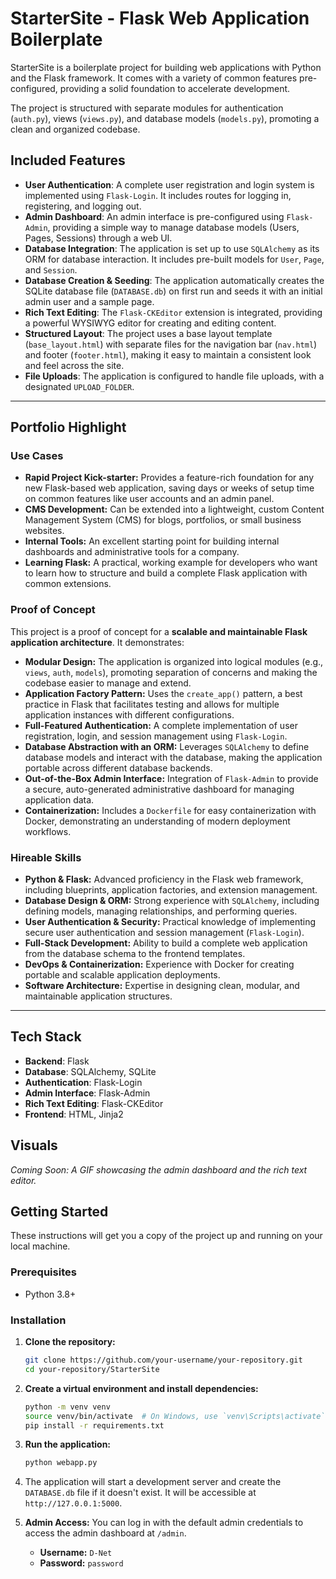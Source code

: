 # StarterSite - Flask Web Application Boilerplate

StarterSite is a boilerplate project for building web applications with Python and the Flask framework. It comes with a variety of common features pre-configured, providing a solid foundation to accelerate development.

The project is structured with separate modules for authentication (`auth.py`), views (`views.py`), and database models (`models.py`), promoting a clean and organized codebase.

## Included Features

-   **User Authentication**: A complete user registration and login system is implemented using `Flask-Login`. It includes routes for logging in, registering, and logging out.
-   **Admin Dashboard**: An admin interface is pre-configured using `Flask-Admin`, providing a simple way to manage database models (Users, Pages, Sessions) through a web UI.
-   **Database Integration**: The application is set up to use `SQLAlchemy` as its ORM for database interaction. It includes pre-built models for `User`, `Page`, and `Session`.
-   **Database Creation & Seeding**: The application automatically creates the SQLite database file (`DATABASE.db`) on first run and seeds it with an initial admin user and a sample page.
-   **Rich Text Editing**: The `Flask-CKEditor` extension is integrated, providing a powerful WYSIWYG editor for creating and editing content.
-   **Structured Layout**: The project uses a base layout template (`base_layout.html`) with separate files for the navigation bar (`nav.html`) and footer (`footer.html`), making it easy to maintain a consistent look and feel across the site.
-   **File Uploads**: The application is configured to handle file uploads, with a designated `UPLOAD_FOLDER`.

---
## Portfolio Highlight

### Use Cases
*   **Rapid Project Kick-starter:** Provides a feature-rich foundation for any new Flask-based web application, saving days or weeks of setup time on common features like user accounts and an admin panel.
*   **CMS Development:** Can be extended into a lightweight, custom Content Management System (CMS) for blogs, portfolios, or small business websites.
*   **Internal Tools:** An excellent starting point for building internal dashboards and administrative tools for a company.
*   **Learning Flask:** A practical, working example for developers who want to learn how to structure and build a complete Flask application with common extensions.

### Proof of Concept
This project is a proof of concept for a **scalable and maintainable Flask application architecture**. It demonstrates:
*   **Modular Design:** The application is organized into logical modules (e.g., `views`, `auth`, `models`), promoting separation of concerns and making the codebase easier to manage and extend.
*   **Application Factory Pattern:** Uses the `create_app()` pattern, a best practice in Flask that facilitates testing and allows for multiple application instances with different configurations.
*   **Full-Featured Authentication:** A complete implementation of user registration, login, and session management using `Flask-Login`.
*   **Database Abstraction with an ORM:** Leverages `SQLAlchemy` to define database models and interact with the database, making the application portable across different database backends.
*   **Out-of-the-Box Admin Interface:** Integration of `Flask-Admin` to provide a secure, auto-generated administrative dashboard for managing application data.
*   **Containerization:** Includes a `Dockerfile` for easy containerization with Docker, demonstrating an understanding of modern deployment workflows.

### Hireable Skills
*   **Python & Flask:** Advanced proficiency in the Flask web framework, including blueprints, application factories, and extension management.
*   **Database Design & ORM:** Strong experience with `SQLAlchemy`, including defining models, managing relationships, and performing queries.
*   **User Authentication & Security:** Practical knowledge of implementing secure user authentication and session management (`Flask-Login`).
*   **Full-Stack Development:** Ability to build a complete web application from the database schema to the frontend templates.
*   **DevOps & Containerization:** Experience with Docker for creating portable and scalable application deployments.
*   **Software Architecture:** Expertise in designing clean, modular, and maintainable application structures.

---

## Tech Stack

-   **Backend**: Flask
-   **Database**: SQLAlchemy, SQLite
-   **Authentication**: Flask-Login
-   **Admin Interface**: Flask-Admin
-   **Rich Text Editing**: Flask-CKEditor
-   **Frontend**: HTML, Jinja2

## Visuals

*Coming Soon: A GIF showcasing the admin dashboard and the rich text editor.*

## Getting Started

These instructions will get you a copy of the project up and running on your local machine.

### Prerequisites

*   Python 3.8+

### Installation

1.  **Clone the repository:**
    ```sh
    git clone https://github.com/your-username/your-repository.git
    cd your-repository/StarterSite
    ```

2.  **Create a virtual environment and install dependencies:**
    ```sh
    python -m venv venv
    source venv/bin/activate  # On Windows, use `venv\Scripts\activate`
    pip install -r requirements.txt
    ```

3.  **Run the application:**
    ```sh
    python webapp.py
    ```

4.  The application will start a development server and create the `DATABASE.db` file if it doesn't exist. It will be accessible at `http://127.0.0.1:5000`.

5.  **Admin Access:**
    You can log in with the default admin credentials to access the admin dashboard at `/admin`.
    -   **Username:** `D-Net`
    -   **Password:** `password`

